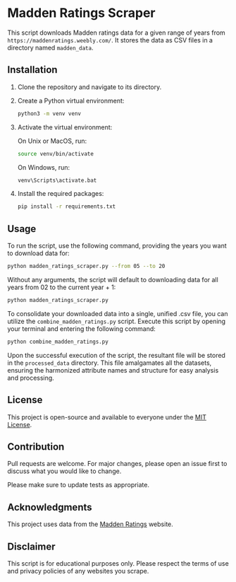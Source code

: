 # Madden Ratings Scraper

This script downloads Madden ratings data for a given range of years from `https://maddenratings.weebly.com/`. It stores the data as CSV files in a directory named `madden_data`.

## Installation

1. Clone the repository and navigate to its directory.

2. Create a Python virtual environment:

    ```bash
    python3 -m venv venv
    ```

3. Activate the virtual environment:

    On Unix or MacOS, run:
    
    ```bash
    source venv/bin/activate
    ```
    
    On Windows, run:
    
    ```cmd
    venv\Scripts\activate.bat
    ```

4. Install the required packages:

    ```bash
    pip install -r requirements.txt
    ```

## Usage

To run the script, use the following command, providing the years you want to download data for:

```bash
python madden_ratings_scraper.py --from 05 --to 20
```

Without any arguments, the script will default to downloading data for all years from 02 to the current year + 1:

```bash
python madden_ratings_scraper.py
```

To consolidate your downloaded data into a single, unified .csv file, you can utilize the `combine_madden_ratings.py` script. Execute this script by opening your terminal and entering the following command:

```bash
python combine_madden_ratings.py
```

Upon the successful execution of the script, the resultant file will be stored in the `processed_data` directory. This file amalgamates all the datasets, ensuring the harmonized attribute names and structure for easy analysis and processing.

## License

This project is open-source and available to everyone under the [MIT License](https://opensource.org/licenses/MIT).

## Contribution

Pull requests are welcome. For major changes, please open an issue first to discuss what you would like to change.

Please make sure to update tests as appropriate.

## Acknowledgments

This project uses data from the [Madden Ratings](https://maddenratings.weebly.com/) website.

## Disclaimer

This script is for educational purposes only. Please respect the terms of use and privacy policies of any websites you scrape.

